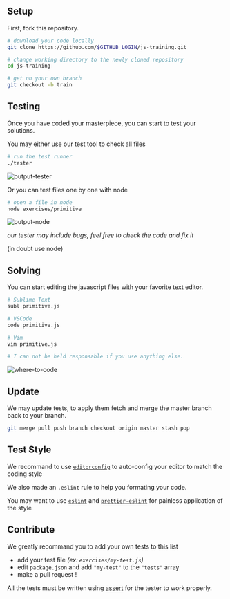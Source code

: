 ## Setup
First, fork this repository.
```sh
# download your code locally
git clone https://github.com/$GITHUB_LOGIN/js-training.git

# change working directory to the newly cloned repository
cd js-training

# get on your own branch
git checkout -b train
```

## Testing
Once you have coded your masterpiece, you can start to test your solutions.

You may either use our test tool to check all files
```sh
# run the test runner
./tester
```
![output-tester](https://github.com/nan-academy/js-training/blob/master/img/output-tester.png)

Or you can test files one by one with node
```sh
# open a file in node
node exercises/primitive
```
![output-node](https://github.com/nan-academy/js-training/blob/master/img/output-node.png)

*our tester may include bugs, feel free to check the code and fix it*

(in doubt use node)

## Solving
You can start editing the javascript files with your favorite text editor.
```sh
# Sublime Text
subl primitive.js

# VSCode
code primitive.js

# Vim
vim primitive.js

# I can not be held responsable if you use anything else.
```

![where-to-code](https://github.com/nan-academy/js-training/blob/master/img/where-to-code.png)

## Update
We may update tests, to apply them fetch and merge the master branch back to
your branch.

```sh
git merge pull push branch checkout origin master stash pop
```


## Test Style
We recommand to use [`editorconfig`](http://editorconfig.org/#download) to
auto-config your editor to match the coding style

We also made an `.eslint` rule to help you formating your code.

You may want to use [`eslint`](https://eslint.org/) and [`prettier-eslint`](https://github.com/prettier/prettier-eslint) for painless application of
the style


## Contribute
We greatly recommand you to add your own tests to this list

- add your test file *(ex: `exercises/my-test.js`)*
- edit `package.json` and add `"my-test"` to the `"tests"` array
- make a pull request !

All the tests must be written using [assert](https://nodejs.org/api/assert.html)
for the tester to work properly.
